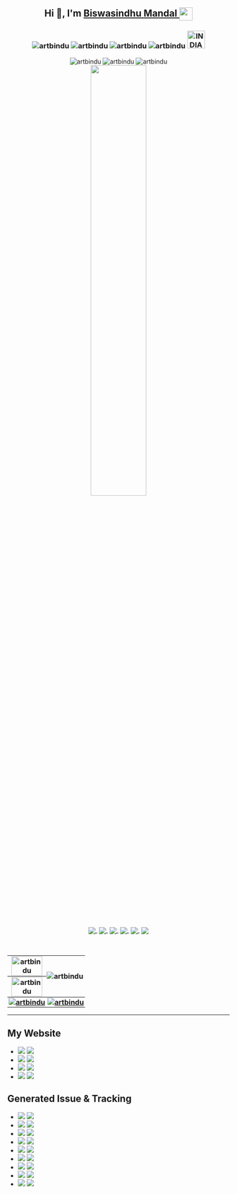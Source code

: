 <h2 align="center">Hi 👋, I'm 
	<a href="https://artbindu-app.github.io/whoami/index.html" target="_blank">
        Biswasindhu Mandal 
	    <img align="center" padding="1px" src="https://artbindu-app.github.io/whoami/favicon.ico" height="30px">
	</a>
</h2>
<h3 align="center">
    <img src="https://img.shields.io/badge/A passionate-Full Stack-8A2BE2" alt="artbindu">
    <img src="https://img.shields.io/badge/&-blue" alt="artbindu">
    <img src="https://img.shields.io/badge/OTT Front End-Developer-purple?logoColor=green" alt="artbindu">
    <img src="https://img.shields.io/badge/from-India-d16c06?logoColor=green" alt="artbindu">
    <a href="https://knowindia.india.gov.in/profile/" target="_blank">
        <img src="https://blogger.googleusercontent.com/img/b/R29vZ2xl/AVvXsEiX6TH3MXo-zzVneKFhf0bTdzzLuz_fWp6Ls4F6Z43WP1o7KnFuk3y2oYc3PcKZ9D5ybFksoxL84ZMfiOycWdOJ9DiwTlayyHqriSHba3oand3sqRsqtItMAdcwfrctHVn_p_xyqUbDx9s/s1600/India_flag_with_emblem.gif" width="40" alt="INDIA">
    </a>
</h3>
<div style="margin-bottom:3%;">
    <div align="center" style="margin-botton:2px;">
        <!-- <img src="https://komarev.com/ghpvc/?username=artbindu&label=Profile%20views&color=0e75b6&style=flat" alt="artbindu"/> -->
        <img src="https://img.shields.io/badge/@rt-B!ndu-gr" alt="artbindu">
        <img src="https://img.shields.io/github/stars/artbindu?style=flat" alt="artbindu">
        <img src="https://img.shields.io/github/followers/artbindu?style=flat" alt="artbindu">
    </div>
    <div align="center" style="margin-botton:2px">
        <a href="https://stackoverflow.com/users/10850045/art-bindu?tab=profile">
            <img align="center" src="https://so-stats-kurt-liao.vercel.app/api?user=10850045" width="50%"/>
        </a>
    </div>
    <div align="center">
        <span style="padding:2px;">
        <a href="https://www.hackerrank.com/profile/artbindu">
            <img align="center" src="https://custom-icon-badges.demolab.com/badge/HackerRank-008009?logo=HackerRank&logoColor=fff"/>
        </a></span>
        <span style="padding:2px;">
        <a href="https://www.hackerearth.com/@artbindu">
            <img align="center" src="https://custom-icon-badges.demolab.com/badge/HackerEarth-093b3b?logo=HackerEarth&logoColor=fff"/>
        </a></span>
        <span style="padding:2px;">
        <a href="https://leetcode.com/u/artbindu">
            <img align="center" src="https://custom-icon-badges.demolab.com/badge/LeetCode-000000?logo=LeetCode&logoColor=#d16c06"/>
        </a></span>
        <span style="padding:2px;">
        <a href="https://medium.com/@artbindu">
            <img align="center" src="https://custom-icon-badges.demolab.com/badge/Medium-1A8917?logo=Medium&logoColor=fff"/>
        </a></span>
        <span style="padding:2px;">
        <a href="https://in.linkedin.com/in/artbindu?trk=profile-badge">
            <img align="center" src="https://custom-icon-badges.demolab.com/badge/LinkedIn-0A66C2?logo=linkedin-white&logoColor=fff"/>
        </a></span>
        <span style="padding:2px;">
        <a href="https://www.w3profile.com/artbindu">
            <img align="center" src="https://custom-icon-badges.demolab.com/badge/W3Schools-04AA6D?logo=w3schools&logoColor=fff"/>
        </a></span>
    </div>
</div><br/>

<table style="border-collapse: collapse;">
    <tr>
		<th style="padding:1px;margin:0;">
		    <img align="center" src="https://github-readme-stats.vercel.app/api?username=artbindu&show_icons=true&theme=dark#gh-dark-mode-only&locale=en" alt="artbindu" width="90%"/>
		</th>
        <th rowspan="2" style="padding:1px;margin:0;">
		    <img align="left" src="https://github-readme-stats.vercel.app/api/top-langs?username=artbindu&show_icons=true&locale=en&langs_count=10&theme=dark#gh-dark-mode-only" alt="artbindu"/>
		</th>
	</tr>
    <tr><!-- demolab configure: https://streak-stats.demolab.com/demo/?user=artbindu -->
        <th style="padding:1px;margin:0;">
		    <img align="center" src="https://streak-stats.demolab.com/?user=artbindu&theme=github-green-purple&hide_border=true&short_numbers=true" alt="artbindu" width="90%"/>
		</th>
    </tr>
    <tr><!-- https://in.linkedin.com/in/artbindu?trk=profile-badge -->
		<th style="padding:1px;margin:0;">
            <a href="https://www.hackerrank.com/artbindu">
                <img align="center" src="https://hackerrank-badges.vercel.app/artbindu?theme=dark#gh-dark-mode-only" alt="artbindu"/>
            </a>
		</th>
	   <th style="padding:1px;margin:0;">
			<a href="https://github.com/ryo-ma/github-profile-trophy">
                <img src="https://github-profile-trophy.vercel.app/?username=artbindu&theme=onedark&margin-w=3&column=3" alt="artbindu"/>
            </a>
		</th>
    </tr>
</table>

<!-- ## Connect With Me
<div class="badge-base LI-profile-badge" data-locale="en_US" data-size="medium" data-theme="dark" data-type="HORIZONTAL" data-vanity="artbindu" data-version="v1"><a class="badge-base__link LI-simple-link" href="https://in.linkedin.com/in/artbindu?trk=profile-badge"></a></div>
<script src="https://platform.linkedin.com/badges/js/profile.js" async defer type="text/javascript"></script> -->
<hr/>

## My Website

- <img src="https://img.shields.io/badge/📌-ebf4f4"> <a href="https://artbindu-app.github.io/roundoff_number/index.html" target="_blank"><img src="https://img.shields.io/badge/✄-Round Off Decimal Number-blue?logo=Math&logoColor=black"></a>
- <img src="https://img.shields.io/badge/📌-ebf4f4"> <a href="https://artbindu-app.github.io/essential_command/index.html" target="_blank"><img src="https://img.shields.io/badge/Essential Command-black?logo=app-store&logoColor=white"></a>
- <img src="https://img.shields.io/badge/📌-ebf4f4"> <a href="https://artbindu-app.github.io/roundoff_number/converter.html" target="_blank"><img src="https://img.shields.io/badge/📟 Basic Convertor-purple"></a>
- <img src="https://img.shields.io/badge/📌-ebf4f4"> <a href="https://artbindu-app.github.io/roundoff_number/node-version.html" target="_blank"><img src="https://img.shields.io/badge/node.js-Versions-gr?logo=nodedotjs&logoColor=green"></a>

## Generated Issue & Tracking

- <img src="https://img.shields.io/badge/☐-gray"> <a href="https://github.com/johngeorgewright/grunt-http/issues/59" target="_blank"><img src="https://img.shields.io/badge/grunt--http-red"></a>
- <img src="https://img.shields.io/badge/☐-gray"> <a href="https://github.com/pocesar/grunt-mocha-istanbul/issues/75" target="_blank"><img src="https://img.shields.io/badge/grunt--mocha--istanbul-red"></a>
- <img src="https://img.shields.io/badge/☐-gray"> <a href="https://github.com/istanbuljs/nyc/issues/1491" target="_blank"><img src="https://img.shields.io/badge/istanbuljs/nyc-yellow"></a>
- <img src="https://img.shields.io/badge/✔-logo"> <a href="https://github.com/gruntjs/grunt/issues/1752" target="_blank"><img src="https://img.shields.io/badge/gruntjs/grunt-mazenda"></a>
- <img src="https://img.shields.io/badge/☐-gray"> <a href="https://github.com/janaindrajit/primePy/issues/7" target="_blank"><img src="https://img.shields.io/badge/primePy-green"></a>
- <img src="https://img.shields.io/badge/☐-gray"> <a href="https://github.com/janaindrajit/primePy/issues/8" target="_blank"><img src="https://img.shields.io/badge/primePy-green"></a>
- <img src="https://img.shields.io/badge/✔-logo"> <a href="https://developer.bitmovin.com/playback/docs/release-notes-web#81200" target="_blank"><img src="https://img.shields.io/badge/bitmovinPlayer-blue"></a>
- <img src="https://img.shields.io/badge/✔-logo"> <a href="https://github.com/videojs/video.js/issues/8306" target="_blank"><img src="https://img.shields.io/badge/videojs-purple"></a>
- <img src="https://img.shields.io/badge/✔-logo"> <a href="https://github.com/oracle/node-oracledb/issues/1681" target="_blank"><img src="https://img.shields.io/badge/Oracle SQL-pink"></a>

<!-- All log list: https://github.com/inttter/md-badges?tab=readme-ov-file#-app-store -->

